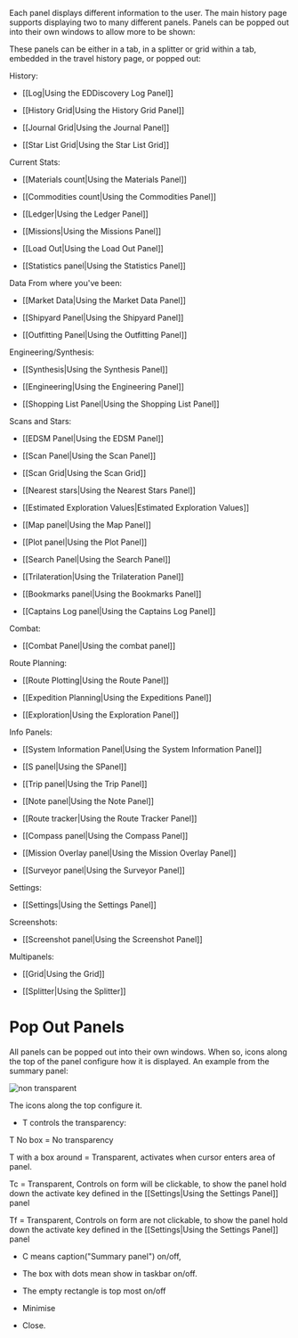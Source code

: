 Each panel displays different information to the user. The main history page supports displaying two to many different panels. Panels can be popped out into their own windows to allow more to be shown:

These panels can be either in a tab, in a splitter or grid within a tab, embedded in the travel history page, or popped out:

History:

* [[Log|Using the EDDiscovery Log Panel]]

* [[History Grid|Using the History Grid Panel]]

* [[Journal Grid|Using the Journal Panel]]

* [[Star List Grid|Using the Star List Grid]]

Current Stats:

* [[Materials count|Using the Materials Panel]]

* [[Commodities count|Using the Commodities Panel]]

* [[Ledger|Using the Ledger Panel]]

* [[Missions|Using the Missions Panel]]

* [[Load Out|Using the Load Out Panel]]

* [[Statistics panel|Using the Statistics Panel]]

Data From where you've been:

* [[Market Data|Using the Market Data Panel]]

* [[Shipyard Panel|Using the Shipyard Panel]]

* [[Outfitting Panel|Using the Outfitting Panel]]

Engineering/Synthesis:

* [[Synthesis|Using the Synthesis Panel]]

* [[Engineering|Using the Engineering Panel]]

* [[Shopping List Panel|Using the Shopping List Panel]]

Scans and Stars:

* [[EDSM Panel|Using the EDSM Panel]]

* [[Scan Panel|Using the Scan Panel]]

* [[Scan Grid|Using the Scan Grid]]

* [[Nearest stars|Using the Nearest Stars Panel]]

* [[Estimated Exploration Values|Estimated Exploration Values]]

* [[Map panel|Using the Map Panel]]

* [[Plot panel|Using the Plot Panel]]

* [[Search Panel|Using the Search Panel]]

* [[Trilateration|Using the Trilateration Panel]]

* [[Bookmarks panel|Using the Bookmarks Panel]]

* [[Captains Log panel|Using the Captains Log Panel]]

Combat:

* [[Combat Panel|Using the combat panel]]

Route Planning:

* [[Route Plotting|Using the Route Panel]]

* [[Expedition Planning|Using the Expeditions Panel]]

* [[Exploration|Using the Exploration Panel]]

Info Panels:

* [[System Information Panel|Using the System Information Panel]]

* [[S panel|Using the SPanel]]

* [[Trip panel|Using the Trip Panel]]

* [[Note panel|Using the Note Panel]]

* [[Route tracker|Using the Route Tracker Panel]]

* [[Compass panel|Using the Compass Panel]]

* [[Mission Overlay panel|Using the Mission Overlay Panel]]

* [[Surveyor panel|Using the Surveyor Panel]]



Settings:

* [[Settings|Using the Settings Panel]]

Screenshots:

* [[Screenshot panel|Using the Screenshot Panel]]

Multipanels:

* [[Grid|Using the Grid]]

* [[Splitter|Using the Splitter]]

# Pop Out Panels

All panels can be popped out into their own windows. When so, icons along the top of the panel configure how it is displayed. An example from the summary panel:

![non transparent](http://i.imgur.com/WTf1jtO.png)

The icons along the top configure it.  

* T controls the transparency: 

T No box = No transparency

T with a box around = Transparent, activates when cursor enters area of panel.

Tc = Transparent, Controls on form will be clickable, to show the panel hold down the activate key defined in the [[Settings|Using the Settings Panel]] panel

Tf = Transparent, Controls on form are not clickable, to show the panel hold down the activate key defined in the [[Settings|Using the Settings Panel]] panel

* C means caption("Summary panel") on/off, 

* The box with dots mean show in taskbar on/off.  

* The empty rectangle is top most on/off

* Minimise 

* Close.